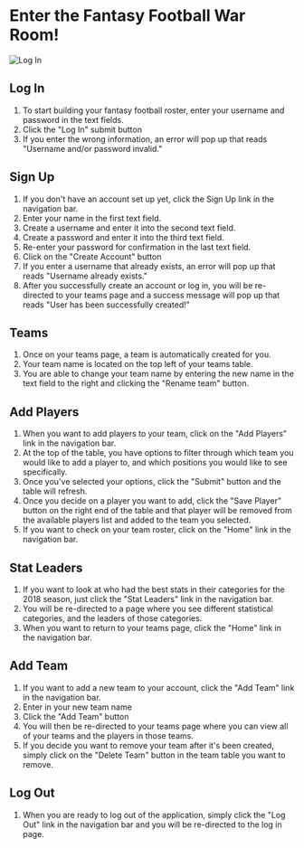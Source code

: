 # Enter the Fantasy Football War Room!

![Log In](https://github.com/codyshaben/fantasy_football_draft_app/blob/master/Screen%20Shot%202019-08-23%20at%2011.05.57%20AM.png)

## Log In
1. To start building your fantasy football roster, enter your username and password in the text fields. 
2. Click the "Log In" submit button
3. If you enter the wrong information, an error will pop up that reads "Username and/or password invalid."

## Sign Up
1. If you don't have an account set up yet, click the Sign Up link in the navigation bar.
2. Enter your name in the first text field.
3. Create a username and enter it into the second text field.
4. Create a password and enter it into the third text field.
4. Re-enter your password for confirmation in the last text field.
5. Click on the "Create Account" button
6. If you enter a username that already exists, an error will pop up that reads "Username already exists."
7. After you successfully create an account or log in, you will be re-directed to your teams page and a success message will pop up that reads "User has been successfully created!"

## Teams 
1. Once on your teams page, a team is automatically created for you.
2. Your team name is located on the top left of your teams table.
2. You are able to change your team name by entering the new name in the text field to the right and clicking the "Rename team" button.

## Add Players
1. When you want to add players to your team, click on the "Add Players" link in the navigation bar.
2. At the top of the table, you have options to filter through which team you would like to add a player to, and which positions you would like to see specifically.
3. Once you've selected your options, click the "Submit" button and the table will refresh.
4. Once you decide on a player you want to add, click the "Save Player" button on the right end of the table and that player will be removed from the available players list and added to the team you selected.
5. If you want to check on your team roster, click on the "Home" link in the navigation bar.

## Stat Leaders
1. If you want to look at who had the best stats in their categories for the 2018 season, just click the "Stat Leaders" link in the navigation bar.
2. You will be re-directed to a page where you see different statistical categories, and the leaders of those categories.
3. When you want to return to your teams page, click the "Home" link in the navigation bar.

## Add Team
1. If you want to add a new team to your account, click the "Add Team" link in the navigation bar.
2. Enter in your new team name
3. Click the "Add Team" button
4. You will then be re-directed to your teams page where you can view all of your teams and the players in those teams.
5. If you decide you want to remove your team after it's been created, simply click on the "Delete Team" button in the team table you want to remove.

## Log Out
1. When you are ready to log out of the application, simply click the "Log Out" link in the navigation bar and you will be re-directed to the log in page.






